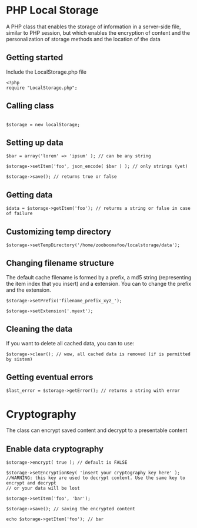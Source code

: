 # PHP Local Storage

A PHP class that enables the storage of information in a server-side file, similar to PHP session, but which enables the encryption of content and the personalization of storage methods and the location of the data

## Getting started

Include the LocalStorage.php file

```
<?php
require "LocalStorage.php"; 

```

## Calling class

```

$storage = new localStorage;
```

## Setting up data

```
$bar = array('lorem' => 'ipsum' ); // can be any string

$storage->setItem('foo', json_encode( $bar ) ); // only strings (yet)

$storage->save(); // returns true or false

```

## Getting data

```
$data = $storage->getItem('foo'); // returns a string or false in case of failure
```

## Customizing temp directory

```
$storage->setTempDirectory('/home/zooboomafoo/localstorage/data');
```

## Changing filename structure

The default cache filename is formed by a prefix, a md5 string (representing the item index that you insert) and a extension. You can to change the prefix and the extension.

```
$storage->setPrefix('filename_prefix_xyz_');

$storage->setExtension('.myext');
```

## Cleaning the data
If you want to delete all cached data, you can to use:

```
$storage->clear(); // wow, all cached data is removed (if is permitted by sistem)
```

## Getting eventual errors

```
$last_error = $storage->getError(); // returns a string with error
```

# Cryptography

The class can encrypt saved content and decrypt to a presentable content

## Enable data cryptography

```
$storage->encrypt( true ); // default is FALSE

$storage->setEncryptionKey( 'insert your cryptography key here' ); 
//WARNING: this key are used to decrypt content. Use the same key to encrypt and decrypt
// or your data will be lost

$storage->setItem('foo', 'bar');

$storage->save(); // saving the encrypted content

echo $storage->getItem('foo'); // bar
```